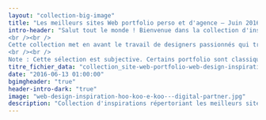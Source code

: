 ```yaml
---
layout: "collection-big-image"
title: "Les meilleurs sites Web portfolio perso et d'agence – Juin 2016"
intro-header: "Salut tout le monde ! Bienvenue dans la collection d'inspirations répertoriant les meilleurs sites portfolio de designers et d'agences du mois de Juin. Il y aura beaucoup de choses à apprécier sur chaque portfolio, alors je vous invite à prendre un café et explorer quelques-uns des meilleurs portfolio du moment.
<br /><br />
Cette collection met en avant le travail de designers passionnés qui travaillent en solo ou dans les plus grands studios du monde entier. Tous les portfolios de cette sélecton ont été publiés ou mis à jour au cours des dernières semaines. Si vous lancez votre portfolio ou une simple mise à jour ce mois-ci et que vous souhaitez être pris en compte pour notre prochain sélection, envoyez un email à guillaume@magazineduwebdesign.com.
<br /><br />
Note : Cette sélection est subjective. Certains portfolio sont classiques, d'autres très agréables visuellement mais avec une utilisabilité catastrophique. Ce n'est que mon avis. Si vous souhaitez des conseils pour la réalisation de votre portfolio, je vous invite à lire [6 étapes pour foirer le design de son portfolio](http://www.magazineduwebdesign.com/conseils/guides/6-etapes-pour-foirer-le-design-de-son-portfolio/)"
titre_fichier_data: "collection_site-web-portfolio-web-design-inspiration-1"
date: "2016-06-13 01:00:00"
bgimgheader: "true"
header-intro-dark: "true"
image: "web-design-inspiration-hoo-koo-e-koo---digital-partner.jpg"
description: "Collection d'inspirations répertoriant les meilleurs sites portfolio de designers et d'agences du mois de Juin"
---
```

